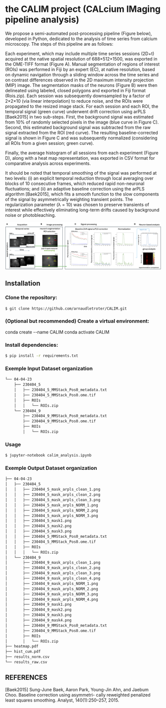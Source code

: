# the CALIM project (**CAL**cium **IM**aging pipeline analysis)

We propose a semi-automated post-processing pipeline (Figure below), developed in Python, dedicated to the analysis of time series from calcium microscopy. The steps of this pipeline are as follows:

Each experiment, which may include multiple time series sessions (2D+t) acquired at the native spatial resolution of 688×512×1500, was exported in the OME-TIFF format (Figure A).
Manual segmentation of regions of interest (ROIs) was performed in Fiji by an expert (EC), at native resolution, based on dynamic navigation through a sliding window across the time series and on contrast differences observed in the 2D maximum intensity projection (MIP) image. The segmentation masks of the neurons (Figure B) were then delineated using labeled, closed polygons and exported in Fiji format (Rois.zip). Each session was subsequently downsampled by a factor of 2×2×10 (via linear interpolation) to reduce noise, and the ROIs were propagated to the resized image stack.
For each session and each ROI, the temporal signal (green curve) underwent drift correction using arPLS [Baek2015] in two sub-steps. First, the background signal was estimated from 10% of randomly selected pixels in the image (blue curve in Figure C). Second, this estimated background signal was subtracted from the raw signal extracted from the ROI (red curve). The resulting baseline-corrected signal is shown in Figure C and was subsequently normalized (considering all ROIs from a given session; green curve).

Finally, the average histogram of all sessions from each experiment (Figure D), along with a heat map representation, was exported in CSV format for comparative analysis across experiments.

It should be noted that temporal smoothing of the signal was performed at two levels: (i) an explicit temporal reduction through local averaging over blocks of 10 consecutive frames, which reduced rapid non-neuronal fluctuations; and (ii) an adaptive baseline correction using the arPLS algorithm [Baek2015], which fits a smooth function to the slow components of the signal by asymmetrically weighting transient points. The regularization parameter (λ = 10) was chosen to preserve transients of interest while effectively eliminating long-term drifts caused by background noise or photobleaching.

![Preview](figure_pipeline.png)

## Installation

### Clone the repository:
```bash
$ git clone https://github.com/arnaudletroter/CALIM.git
```
### (Optional but recommended) Create a virtual environment:
conda create --name CALIM 
conda activate CALIM

### Install dependencies:
```bash
$ pip install -r requirements.txt
```

### Exemple Input Dataset organization
```bash
└── 04-04-23
    ├── 230404_5
    │   ├── 230404_5_MMStack_Pos0_metadata.txt
    │   ├── 230404_5_MMStack_Pos0.ome.tif
    │   ├── ROIs
    │   │   └── ROIs.zip
    └── 230404_9
        ├── 230404_9_MMStack_Pos0_metadata.txt
        ├── 230404_9_MMStack_Pos0.ome.tif
        ├── ROIs
        │   └── ROIs.zip
```

### Usage
```bash
$ jupyter-notebook calim_analysis.ipynb
```

### Exemple Output Dataset organization
```bash
├── 04-04-23
│   ├── 230404_5
│   │   ├── 230404_5_mask_arpls_clean_1.png
│   │   ├── 230404_5_mask_arpls_clean_2.png
│   │   ├── 230404_5_mask_arpls_clean_3.png
│   │   ├── 230404_5_mask_arpls_NORM_1.png
│   │   ├── 230404_5_mask_arpls_NORM_2.png
│   │   ├── 230404_5_mask_arpls_NORM_3.png
│   │   ├── 230404_5_mask1.png
│   │   ├── 230404_5_mask2.png
│   │   ├── 230404_5_mask3.png
│   │   ├── 230404_5_MMStack_Pos0_metadata.txt
│   │   ├── 230404_5_MMStack_Pos0.ome.tif
│   │   ├── ROIs
│   │   │   └── ROIs.zip
│   └── 230404_9
│       ├── 230404_9_mask_arpls_clean_1.png
│       ├── 230404_9_mask_arpls_clean_2.png
│       ├── 230404_9_mask_arpls_clean_3.png
│       ├── 230404_9_mask_arpls_clean_4.png
│       ├── 230404_9_mask_arpls_NORM_1.png
│       ├── 230404_9_mask_arpls_NORM_2.png
│       ├── 230404_9_mask_arpls_NORM_3.png
│       ├── 230404_9_mask_arpls_NORM_4.png
│       ├── 230404_9_mask1.png
│       ├── 230404_9_mask2.png
│       ├── 230404_9_mask3.png
│       ├── 230404_9_mask4.png
│       ├── 230404_9_MMStack_Pos0_metadata.txt
│       ├── 230404_9_MMStack_Pos0.ome.tif
│       ├── ROIs
│       │   └── ROIs.zip
├── heatmap.pdf
├── hist_cum.pdf
├── results_norm.csv
└── results_raw.csv
```

## REFERENCES

[Baek2015] Sung-June Baek, Aaron Park, Young-Jin Ahn, and Jaebum Choo. Baseline correction using asymmetri-
cally reweighted penalized least squares smoothing. Analyst, 140(1):250–257, 2015.